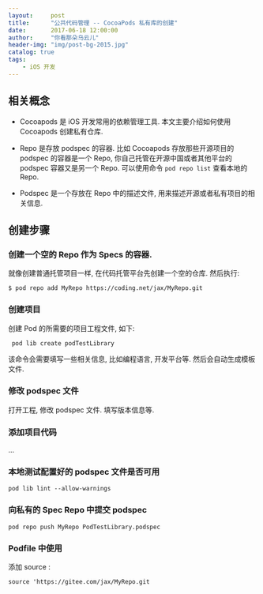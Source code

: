 ```yaml
---
layout:     post
title:      "公共代码管理 -- CocoaPods 私有库的创建"
date:       2017-06-18 12:00:00
author:     "你看那朵乌云儿"
header-img: "img/post-bg-2015.jpg"
catalog: true
tags:
    - iOS 开发
---
```


## 相关概念

- Cocoapods 是 iOS 开发常用的依赖管理工具. 本文主要介绍如何使用 Cocoapods 创建私有仓库.

- Repo 是存放 podspec 的容器. 比如 Cocoapods 存放那些开源项目的 podspec 的容器是一个 Repo, 你自己托管在开源中国或者其他平台的 podspec 容器又是另一个 Repo. 可以使用命令 `pod repo list` 查看本地的 Repo. 

- Podspec 是一个存放在 Repo 中的描述文件, 用来描述开源或者私有项目的相关信息.
	
## 创建步骤

### 创建一个空的 Repo 作为 Specs 的容器.
 
就像创建普通托管项目一样, 在代码托管平台先创建一个空的仓库. 然后执行:

	$ pod repo add MyRepo https://coding.net/jax/MyRepo.git
	
### 创建项目

创建 Pod 的所需要的项目工程文件, 如下:

	 pod lib create podTestLibrary
	 
该命令会需要填写一些相关信息, 比如编程语言, 开发平台等. 然后会自动生成模板文件.
	 
### 修改 podspec 文件

打开工程, 修改 podspec 文件. 填写版本信息等.

### 添加项目代码

...

### 本地测试配置好的 podspec 文件是否可用

	pod lib lint --allow-warnings
	
### 向私有的 Spec Repo 中提交 podspec

	pod repo push MyRepo PodTestLibrary.podspec
	
### Podfile 中使用

添加 source :

	source 'https://gitee.com/jax/MyRepo.git
